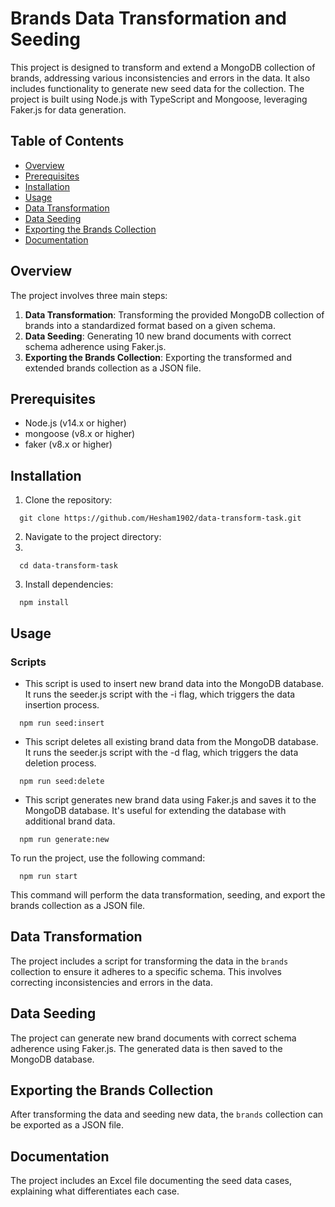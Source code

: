 # Brands Data Transformation and Seeding

This project is designed to transform and extend a MongoDB collection of brands, addressing various inconsistencies and errors in the data. It also includes functionality to generate new seed data for the collection. The project is built using Node.js with TypeScript and Mongoose, leveraging Faker.js for data generation.

## Table of Contents

- [Overview](#overview)
- [Prerequisites](#prerequisites)
- [Installation](#installation)
- [Usage](#usage)
- [Data Transformation](#data-transformation)
- [Data Seeding](#data-seeding)
- [Exporting the Brands Collection](#exporting-the-brands-collection)
- [Documentation](#documentation)

## Overview

The project involves three main steps:

1. **Data Transformation**: Transforming the provided MongoDB collection of brands into a standardized format based on a given schema.
2. **Data Seeding**: Generating 10 new brand documents with correct schema adherence using Faker.js.
3. **Exporting the Brands Collection**: Exporting the transformed and extended brands collection as a JSON file.

## Prerequisites

- Node.js (v14.x or higher)
- mongoose (v8.x or higher)
- faker (v8.x or higher)

## Installation

1. Clone the repository:

```
  git clone https://github.com/Hesham1902/data-transform-task.git

```

2. Navigate to the project directory:
3.

```
  cd data-transform-task
```

3. Install dependencies:

```
  npm install

```

## Usage

### Scripts

- This script is used to insert new brand data into the MongoDB database. It runs the seeder.js script with the -i flag, which triggers the data insertion process.

```
  npm run seed:insert
```

- This script deletes all existing brand data from the MongoDB database. It runs the seeder.js script with the -d flag, which triggers the data deletion process.

```
  npm run seed:delete
```

- This script generates new brand data using Faker.js and saves it to the MongoDB database. It's useful for extending the database with additional brand data.

```
  npm run generate:new
```

To run the project, use the following command:

```
  npm run start
```

This command will perform the data transformation, seeding, and export the brands collection as a JSON file.

## Data Transformation

The project includes a script for transforming the data in the `brands` collection to ensure it adheres to a specific schema. This involves correcting inconsistencies and errors in the data.

## Data Seeding

The project can generate new brand documents with correct schema adherence using Faker.js. The generated data is then saved to the MongoDB database.

## Exporting the Brands Collection

After transforming the data and seeding new data, the `brands` collection can be exported as a JSON file.

## Documentation

The project includes an Excel file documenting the seed data cases, explaining what differentiates each case.
